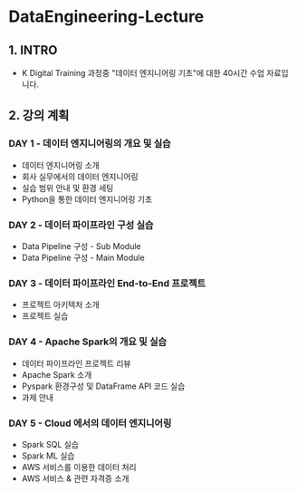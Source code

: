 # DataEngineering-Lecture
## 1. INTRO
- K Digital Training 과정중 "데이터 엔지니어링 기초"에 대한 40시간 수업 자료입니다.

## 2. 강의 계획

### DAY 1 - 데이터 엔지니어링의 개요 및 실습
  - 데이터 엔지니어링 소개
  - 회사 실무에서의 데이터 엔지니어링
  - 실습 범위 안내 및 환경 세팅
  - Python을 통한 데이터 엔지니어링 기초

### DAY 2 - 데이터 파이프라인 구성 실습
  - Data Pipeline 구성 - Sub Module
  - Data Pipeline 구성 - Main Module

### DAY 3 - 데이터 파이프라인 End-to-End 프로젝트
  - 프로젝트 아키텍처 소개
  - 프로젝트 실습

### DAY 4 - Apache Spark의 개요 및 실습
  - 데이터 파이프라인 프로젝트 리뷰
  - Apache Spark 소개
  - Pyspark 환경구성 및 DataFrame API 코드 실습
  - 과제 안내

### DAY 5 - Cloud 에서의 데이터 엔지니어링
  - Spark SQL 실습
  - Spark ML 실습
  - AWS 서비스를 이용한 데이터 처리
  - AWS 서비스 & 관련 자격증 소개
